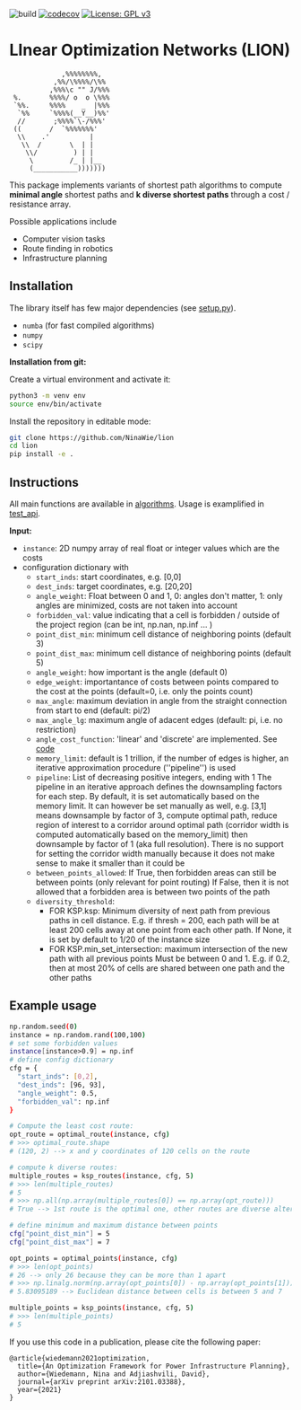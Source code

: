 ![build](https://github.com/NinaWie/lion/workflows/build/badge.svg)
[![codecov](https://codecov.io/gh/NinaWie/lion/branch/master/graph/badge.svg?token=e9c953ec-6da4-4729-8dfa-636c8638e6df)](https://codecov.io/gh/NinaWie/lion)
[![License: GPL v3](https://img.shields.io/badge/License-GPLv3-blue.svg)](https://www.gnu.org/licenses/gpl-3.0)

# LInear Optimization Networks (LION)


    
                 ,%%%%%%%%,
               ,%%/\%%%%/\%%
              ,%%%\c "" J/%%%
     %.       %%%%/ o  o \%%%
     `%%.     %%%%    _  |%%%
      `%%     `%%%%(__Y__)%%'
      //       ;%%%%`\-/%%%'
     ((       /  `%%%%%%%'
      \\    .'          |
       \\  /       \  | |
        \\/         ) | |
         \         /_ | |__
         (___________)))))))
    

This package implements variants of shortest path algorithms to compute **minimal angle** shortest paths and **k diverse shortest paths** through a cost / resistance array.

Possible applications include 
* Computer vision tasks
* Route finding in robotics
* Infrastructure planning

## Installation

The library itself has few major dependencies (see [setup.py](setup.py)). 
* `numba` (for fast compiled algorithms)
* `numpy`
* `scipy`



**Installation from git:**

Create a virtual environment and activate it:

```sh
python3 -m venv env
source env/bin/activate
```

Install the repository in editable mode:

```sh
git clone https://github.com/NinaWie/lion
cd lion
pip install -e .
```

## Instructions

All main functions are available in [algorithms](lion/algorithms.py). Usage is examplified in [test_api](lion/tests/test_api.py).

**Input:** 

* `instance`: 2D numpy array of real float or integer values which are the costs
* configuration dictionary with 
  * `start_inds`: start coordinates, e.g. [0,0]
  * `dest_inds`: target coordinates, e.g. [20,20]
  * `angle_weight`: Float between 0 and 1, 0: angles don't matter, 1: only angles are minimized, costs are not taken into account
  * `forbidden_val`: value indicating that a cell is forbidden / outside of the project region (can be int, np.nan, np.inf ... )
  * `point_dist_min`: minimum cell distance of neighboring points (default 3)
  * `point_dist_max`: minimum cell distance of neighboring points (default 5)
  * `angle_weight`: how important is the angle (default 0)
  * `edge_weight`: importantance of costs between points compared to the cost at the points (default=0, i.e. only the points count)
  * `max_angle`: maximum deviation in angle from the straight connection from start to end (default: pi/2)
  * `max_angle_lg`: maximum angle of adacent edges (default: pi, i.e. no restriction)
  * `angle_cost_function`: 'linear' and 'discrete' are implemented. See [code](lion/utils/general.py)
  * `memory_limit`: default is 1 trillion, if the number of edges is higher, an iterative approximation procedure (''pipeline'') is used
  * `pipeline`: List of decreasing positive integers, ending with 1
            The pipeline in an iterative approach defines the downsampling
            factors for each step. By default, it is set automatically based on
            the memory limit. It can however be set manually as well, e.g.
            [3,1] means downsample by factor of 3, compute optimal
            path, reduce region of interest to a corridor around
            optimal path (corridor width is computed automatically based on the
            memory_limit) then downsample by factor of 1 (aka full resolution).
            There is no support for setting the corridor width manually because
            it does not make sense to make it smaller than it could be
  * `between_points_allowed`: If True, then forbidden areas can still be between points (only relevant for point routing)
            If False, then it is not allowed that a forbidden area is between two points of the path
  * `diversity_threshold`:
    * FOR KSP.ksp:
            Minimum diversity of next path from previous paths in cell
            distance. E.g. if thresh = 200, each path will be at least 200
            cells away at one point from each other path.
            If None, it is set by default to 1/20 of the instance size
    * FOR KSP.min_set_intersection:
            maximum intersection of the new path with all previous points
            Must be between 0 and 1. E.g. if 0.2, then at most 20% of cells
            are shared between one path and the other paths

## Example usage

```sh
np.random.seed(0)
instance = np.random.rand(100,100)
# set some forbidden values
instance[instance>0.9] = np.inf
# define config dictionary
cfg = {
  "start_inds": [0,2],
  "dest_inds": [96, 93],
  "angle_weight": 0.5,
  "forbidden_val": np.inf
}

# Compute the least cost route:
opt_route = optimal_route(instance, cfg)
# >>> optimal_route.shape
# (120, 2) --> x and y coordinates of 120 cells on the route

# compute k diverse routes:
multiple_routes = ksp_routes(instance, cfg, 5)
# >>> len(multiple_routes)
# 5
# >>> np.all(np.array(multiple_routes[0]) == np.array(opt_route)))
# True --> 1st route is the optimal one, other routes are diverse alternatives 

# define minimum and maximum distance between points
cfg["point_dist_min"] = 5
cfg["point_dist_max"] = 7

opt_points = optimal_points(instance, cfg)
# >>> len(opt_points)
# 26 --> only 26 because they can be more than 1 apart
# >>> np.linalg.norm(np.array(opt_points[0]) - np.array(opt_points[1]))
# 5.83095189 --> Euclidean distance between cells is between 5 and 7

multiple_points = ksp_points(instance, cfg, 5)
# >>> len(multiple_points)
# 5
```

If you use this code in a publication, please cite the following paper:
```
@article{wiedemann2021optimization,
  title={An Optimization Framework for Power Infrastructure Planning},
  author={Wiedemann, Nina and Adjiashvili, David},
  journal={arXiv preprint arXiv:2101.03388},
  year={2021}
}
```
